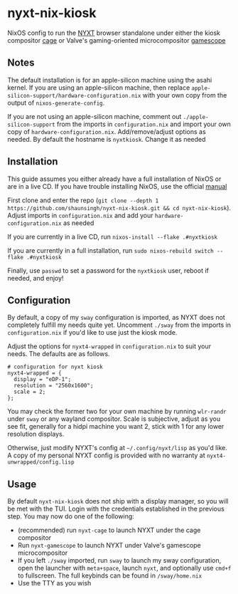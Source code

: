 # nyxt-nix-kiosk

NixOS config to run the [NYXT](https://nyxt.atlas.engineer/) browser standalone under either the kiosk compositor [cage](https://github.com/cage-kiosk/cage) or Valve's gaming-oriented microcompositor [gamescope](https://github.com/ValveSoftware/gamescope)

## Notes

The default installation is for an apple-silicon machine using the asahi kernel. If you are using an apple-silicon machine, then replace `apple-silicon-support/hardware-configuration.nix` with your own copy from the output of `nixos-generate-config`.

If you are not using an apple-silicon machine, comment out `./apple-silicon-support` from the imports in `configuration.nix` and import your own copy of `hardware-configuration.nix`. Add/remove/adjust options as needed. By default the hostname is `nyxtkiosk`. Change it as needed

## Installation

This guide assumes you either already have a full installation of NixOS or are in a live CD. If you have trouble installing NixOS, use the official [manual](https://nixos.org/manual/nixos/unstable/)

First clone and enter the repo (`git clone --depth 1 https://github.com/shaunsingh/nyxt-nix-kiosk.git && cd nyxt-nix-kiosk`). Adjust imports in `configuration.nix` and add your `hardware-configuration.nix` as needed

If you are currently in a live CD, run `nixos-install --flake .#nyxtkiosk`

If you are currently in a full installation, run `sudo nixos-rebuild switch --flake .#nyxtkiosk`

Finally, use `passwd` to set a password for the `nyxtkiosk` user, reboot if needed, and enjoy!

## Configuration

By default, a copy of my `sway` configuration is imported, as NYXT does not completely fulfill my needs quite yet. Uncomment `./sway` from the imports in `configuration.nix` if you'd like to use just the kiosk mode.

Adjust the options for `nyxt4-wrapped` in `configuration.nix` to suit your needs. The defaults are as follows. 

```
# configuration for nyxt kiosk
nyxt4-wrapped = {
  display = "eDP-1";
  resolution = "2560x1600";
  scale = 2;
};
```

You may check the former two for your own machine by running `wlr-randr` under `sway` or any wayland compositor. Scale is subjective, adjust as you see fit, generally for a hidpi machine you want 2, stick with 1 for any lower resolution displays.

Otherwise, just modify NYXT's config at `~/.config/nyxt/lisp` as you'd like. A copy of my personal NYXT config is provided with no warranty at `nyxt4-unwrapped/config.lisp` 

## Usage

By default `nyxt-nix-kiosk` does not ship with a display manager, so you will be met with the TUI. Login with the credentials established in the previous step. You may now do one of the following:

- (recommended) run `nyxt-cage` to launch NYXT under the cage compositor
- Run `nyxt-gamescope` to launch NYXT under Valve's gamescope microcompositor
- If you left `./sway` imported, run `sway` to launch my sway configuration, open the launcher with `meta+space`, launch `nyxt`, and optionally use `cmd+f` to fullscreen. The full keybinds can be found in `/sway/home.nix`
- Use the TTY as you wish

